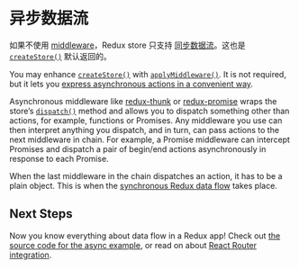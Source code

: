 # 异步数据流

如果不使用 [middleware](Middleware.md)，Redux store 只支持 [同步数据流](../basics/DataFlow.md)。这也是 [`createStore()`](../api/createStore.md) 默认返回的。

You may enhance [`createStore()`](../api/createStore.md) with [`applyMiddleware()`](../api/applyMiddleware.md). It is not required, but it lets you [express asynchronous actions in a convenient way](AsyncActions.md).

Asynchronous middleware like [redux-thunk](https://github.com/gaearon/redux-thunk) or [redux-promise](https://github.com/acdlite/redux-promise) wraps the store’s [`dispatch()`](../api/Store.md#dispatch) method and allows you to dispatch something other than actions, for example, functions or Promises. Any middleware you use can then interpret anything you dispatch, and in turn, can pass actions to the next middleware in chain. For example, a Promise middleware can intercept Promises and dispatch a pair of begin/end actions asynchronously in response to each Promise.

When the last middleware in the chain dispatches an action, it has to be a plain object. This is when the [synchronous Redux data flow](../basics/DataFlow.md) takes place.

## Next Steps

Now you know everything about data flow in a Redux app! Check out [the source code for the async example](ExampleRedditAPI.md), or read on about [React Router integration](UsageWithReactRouter.md).